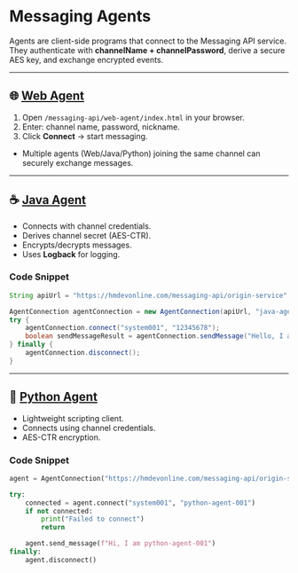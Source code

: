 # Messaging Agents

Agents are client-side programs that connect to the Messaging API service.  
They authenticate with **channelName + channelPassword**, derive a secure AES key, and exchange encrypted events.

---

## 🌐 [Web Agent](web-agent/README.md)
1. Open `/messaging-api/web-agent/index.html` in your browser.  
2. Enter: channel name, password, nickname.  
3. Click **Connect** → start messaging.  

- Multiple agents (Web/Java/Python) joining the same channel can securely exchange messages.  

---

## ☕ [Java Agent](java-agent/README.md)
- Connects with channel credentials.  
- Derives channel secret (AES-CTR).  
- Encrypts/decrypts messages.  
- Uses **Logback** for logging.  

### Code Snippet
```java
String apiUrl = "https://hmdevonline.com/messaging-api/origin-service";

AgentConnection agentConnection = new AgentConnection(apiUrl, "java-agent-001");
try {
    agentConnection.connect("system001", "12345678");
    boolean sendMessageResult = agentConnection.sendMessage("Hello, I am a java-agent");
} finally {
    agentConnection.disconnect();
}
```

---

## 🐍 [Python Agent](python-agent/README.md)
- Lightweight scripting client.  
- Connects using channel credentials.  
- AES-CTR encryption.  

### Code Snippet
```python
agent = AgentConnection("https://hmdevonline.com/messaging-api/origin-service", "python-agent-001")

try:
    connected = agent.connect("system001", "python-agent-001")
    if not connected:
        print("Failed to connect")
        return

    agent.send_message(f"Hi, I am python-agent-001")
finally:
    agent.disconnect()
```
